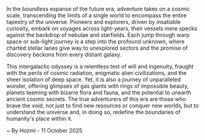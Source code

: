 
In the boundless expanse of the future era, adventure takes on a cosmic scale, transcending the limits of a single world to encompass the entire tapestry of the universe. Pioneers and explorers, driven by insatiable curiosity, embark on voyages across light-years, their vessels mere specks against the backdrop of nebulae and starfields. Each jump through warp space or sub-light journey is a step into the profound unknown, where charted stellar lanes give way to unexplored sectors and the promise of discovery beckons from every distant galaxy.

This intergalactic odyssey is a relentless test of will and ingenuity, fraught with the perils of cosmic radiation, enigmatic alien civilizations, and the sheer isolation of deep space. Yet, it is also a journey of unparalleled wonder, offering glimpses of gas giants with rings of impossible beauty, planets teeming with bizarre flora and fauna, and the potential to unearth ancient cosmic secrets. The true adventurers of this era are those who brave the void, not just to find new resources or conquer new worlds, but to understand the universe and, in doing so, redefine the boundaries of humanity's place within it.

~ By Hozmi - 11 October 2025
